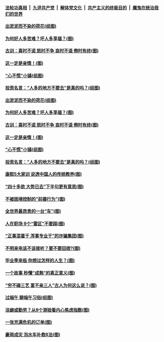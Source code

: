 

####  [法轮功真相](../../../../basic/blob/master/README.md?t=06291231) &nbsp;|&nbsp; [九评共产党](../../../../9ping.md/blob/master/README.md?t=06291231) &nbsp;|&nbsp; [解体党文化](../../../../jtdwh.md/blob/master/README.md?t=06291231)  &nbsp;|&nbsp; [共产主义的终极目的](../../../../gczydzjmd.md/blob/master/README.md?t=06291231) &nbsp;|&nbsp; [魔鬼在统治我们的世界](../../../../mgztzwmdsj.md/blob/master/README.md?t=06291231) 

#### [出淤泥而不染的荷花(组图)](../pages/p8/937863.md?t=06291231) 

#### [为何好人多苦难？坏人多享福？(图)](../pages/p8/937938.md?t=06291231) 

#### [古训：喜时不诺 怒时不争 哀时不语 倦时有终(图)](../pages/p8/937482.md?t=06291231) 

#### [这一定是亲情！(图)](../pages/p8/937905.md?t=06291231) 

#### [“心不慌”小镇(组图)](../pages/p8/937484.md?t=06291231) 

#### [投资名言：“人多的地方不要去”是真的吗？(组图)](../pages/p8/937855.md?t=06291231) 

#### [出淤泥而不染的荷花(组图)](../pages/p8/937863.md?t=06291231) 

#### [为何好人多苦难？坏人多享福？(图)](../pages/p8/937938.md?t=06291231) 

#### [古训：喜时不诺 怒时不争 哀时不语 倦时有终(图)](../pages/p8/937482.md?t=06291231) 

#### [这一定是亲情！(图)](../pages/p8/937905.md?t=06291231) 

#### [“心不慌”小镇(组图)](../pages/p8/937484.md?t=06291231) 

#### [投资名言：“人多的地方不要去”是真的吗？(组图)](../pages/p8/937855.md?t=06291231) 

#### [康熙5大家训 说透中国人的传统教养(图)](../pages/p8/937696.md?t=06291231) 

#### [“四十多欲 大势已去”下半句更有意思(图)](../pages/p8/937811.md?t=06291231) 

#### [不被困境控制的“前摄行为”(图)](../pages/p8/937145.md?t=06291231) 

#### [全世界最昂贵的一台“车”(图)](../pages/p8/937477.md?t=06291231) 

#### [人在职场 9个“雷区”不要踩(图)](../pages/p8/937766.md?t=06291231) 

#### [“正事混着干 浑事专业干”的诈骗集团(图)](../pages/p8/937732.md?t=06291231) 

#### [不明来电该不该接听？要不要回拨?(图)](../pages/p8/936929.md?t=06291231) 

#### [毕业季来临 你想过怎样的人生？(图)](../pages/p8/937661.md?t=06291231) 

#### [一个故事 秒懂“成熟”的真正意义(图)](../pages/p8/936405.md?t=06291231) 

#### [“穷不碰三艺 富不亲三人”古人为何这么说？(图)](../pages/p8/937602.md?t=06291231) 

#### [过端午 聊端午习俗(组图)](../pages/p8/937246.md?t=06291231) 

#### [洁癖或勤劳？从9个测验看内心焦虑指数(图)](../pages/p8/937558.md?t=06291231) 

#### [一张充满危机的订单(图)](../pages/p8/936981.md?t=06291231) 

#### [豪雨成灾 泡水车补救8法(图)](../pages/p8/937526.md?t=06291231) 

